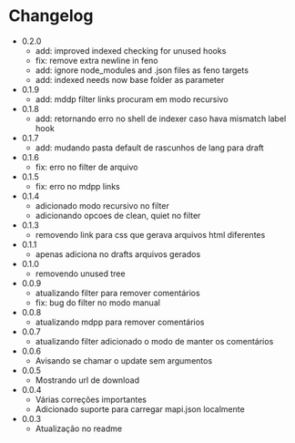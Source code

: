 # Changelog

- 0.2.0
  - add: improved indexed checking for unused hooks
  - fix: remove extra newline in feno
  - add: ignore node_modules and .json files as feno targets
  - add: indexed needs now base folder as parameter
- 0.1.9
  - add: mddp filter links procuram em modo recursivo
- 0.1.8
  - add: retornando erro no shell de indexer caso hava mismatch label hook
- 0.1.7
  - add: mudando pasta default de rascunhos de lang para draft
- 0.1.6
  - fix: erro no filter de arquivo
- 0.1.5
  - fix: erro no mdpp links
- 0.1.4
  - adicionado modo recursivo no filter
  - adicionando opcoes de clean, quiet no filter
- 0.1.3
  - removendo link para css que gerava arquivos html diferentes
- 0.1.1
  - apenas adiciona no drafts arquivos gerados
- 0.1.0
  - removendo unused tree
- 0.0.9
  - atualizando filter para remover comentários
  - fix: bug do filter no modo manual
- 0.0.8
  - atualizando mdpp para remover comentários
- 0.0.7
  - atualizando filter adicionado o modo de manter os comentários
- 0.0.6
  - Avisando se chamar o update sem argumentos
- 0.0.5
  - Mostrando url de download
- 0.0.4
  - Várias correções importantes
  - Adicionado suporte para carregar mapi.json localmente
- 0.0.3
  - Atualização no readme
